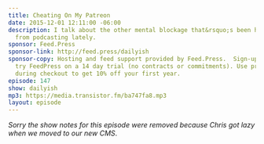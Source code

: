 ```yaml
---
title: Cheating On My Patreon
date: 2015-12-01 12:11:00 -06:00
description: I talk about the other mental blockage that&rsquo;s been holding me back
  from podcasting lately.
sponsor: Feed.Press
sponsor-link: http://feed.press/dailyish
sponsor-copy: Hosting and feed support provided by Feed.Press.  Sign-up today and
  try FeedPress on a 14 day trial (no contracts or commitments). Use promo code "dailyish"
  during checkout to get 10% off your first year.
episode: 147
show: dailyish
mp3: https://media.transistor.fm/ba747fa8.mp3
layout: episode
---
```


<em>Sorry the show notes for this episode were removed because Chris got lazy when we moved to our new CMS</em>.
